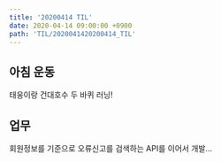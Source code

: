 ```yaml
---
title: '20200414 TIL'
date: 2020-04-14 09:00:00 +0900
path: 'TIL/2020041420200414_TIL'
---
```


## 아침 운동

태웅이랑 건대호수 두 바퀴 러닝!

## 업무

회원정보를 기준으로 오류신고를 검색하는 API를 이어서 개발...

